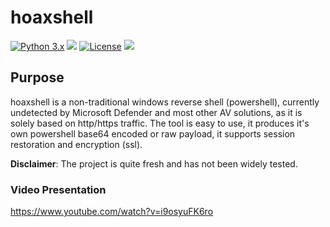 # hoaxshell

[![Python 3.x](https://img.shields.io/badge/python-3.x-yellow.svg)](https://www.python.org/) 
<img src="https://img.shields.io/badge/powershell-%E2%89%A5%20v3.0-blue">
[![License](https://img.shields.io/badge/license-MIT-red.svg)](https://github.com/t3l3machus/toxssin/blob/main/LICENSE)
<img src="https://img.shields.io/badge/Maintained%3F-Yes-96c40f">
## Purpose

hoaxshell is a non-traditional windows reverse shell (powershell), currently undetected by Microsoft Defender and most other AV solutions, as it is solely based on http/https traffic. The tool is easy to use, it produces it's own powershell base64 encoded or raw payload, it supports session restoration and encryption (ssl).

**Disclaimer**: The project is quite fresh and has not been widely tested.  

### Video Presentation  
https://www.youtube.com/watch?v=i9osyuFK6ro
